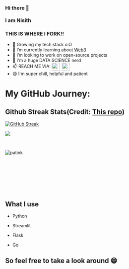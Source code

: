 ### Hi there 👋<br><br> I am Nisith

### THIS IS WHERE I FORK!!

- 🌱 Growing my tech stack o.O
- 🤔 I’m currently learning about [Web3](https://web3js.readthedocs.io/en/v1.5.2/)
- 👯 I’m looking to work on open-source projects
- 💬 I'm a huge DATA SCIENCE nerd
- 📫 REACH ME VIA: <a href="https://www.linkedin.com/in/patnis" target="blank"><img align="center" src="https://cdn.jsdelivr.net/npm/simple-icons@3.0.1/icons/linkedin.svg" alt="patink" height="25" width="25" /></a>&nbsp; <a href="mailto:patinisith@gmail.com" target="blank"><img align="center" src="https://cdn.jsdelivr.net/npm/simple-icons@3.0.1/icons/gmail.svg" alt="patink" height="25" width="25" /></a>
- 😄 I'm super chill, helpful and patient

# My GitHub Journey:
## Github Streak Stats(Credit: [This repo](https://github.com/DenverCoder1/github-readme-streak-stats))

[![GitHub Streak](http://github-readme-streak-stats.herokuapp.com?user=patink&theme=dark&hide_border=true&date_format=M%20j%5B%2C%20Y%5D)](https://git.io/streak-stats)
<p> 
<img src="https://github-readme-stats.vercel.app/api/top-langs/?username=patink&layout=compact&theme=dark" />
</p>
<br>
<p align="center"> 
<img align="left" src="https://github-readme-stats.vercel.app/api?username=patink&show_icons=true&hide_border=true&theme=dark&count_private=true" alt="patink" />
</p><br><br>


<br><br><br><br><br>
## What I use

* Python

* Streamlit

* Flask

* Go


## So feel free to take a look around :grin: 
